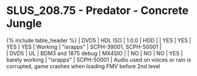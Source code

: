 # SLUS_208.75 - Predator - Concrete Jungle

{% include table_header %}
| DVD5 | HDL ISO | 1.0.0 | HDD |  | YES | YES | YES | YES | Working | "israpps" | SCPH-39001, SCPH-50001 |  
| DVD5 | UL | BDM3 and 1875 debug | MX4SIO |  | NO | NO | NO | YES | barely working | "israpps" | SCPH-50001 | Audio used on voices or rain is corrupted, game crashes when loading FMV before 2nd level 
